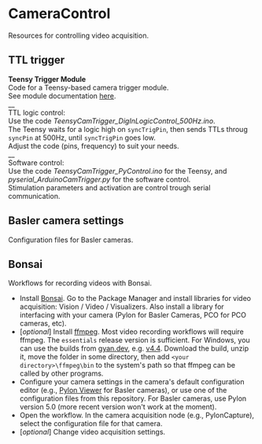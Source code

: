 # CameraControl
Resources for controlling video acquisition.

## TTL trigger

**Teensy Trigger Module**  
Code for a Teensy-based camera trigger module.  
	See module documentation [here](https://osf.io/nvrjy/?view_only=6086cd790d8e4aeeb442e7f3d0f9bf42).    
	__  
	TTL logic control:  
   		Use the code _TeensyCamTrigger_DigInLogicControl_500Hz.ino_.  
   		The Teensy waits for a logic high on `syncTrigPin`, then sends TTLs throug `syncPin` at 500Hz, until `syncTrigPin` goes low.  
   		Adjust the code (pins, frequency) to suit your needs.   
   	__   	   
	Software control:   
		Use the code _TeensyCamTrigger_PyControl.ino_ for the Teensy, and _pyserial_ArduinoCamTrigger.py_ for the software control.   
		Stimulation parameters and activation are control trough serial communication.
		

## Basler camera settings  
Configuration files for Basler cameras. 

## Bonsai
Workflows for recording videos with Bonsai.
- Install [Bonsai](https://bonsai-rx.org/). Go to the Package Manager and install libraries for video acquisition: Vision / Video / Visualizers.  Also install a library for interfacing with your camera (Pylon for Basler Cameras, PCO for PCO cameras, etc).
- [_optional_] Install [ffmpeg](https://ffmpeg.org/download.html). Most video recording workflows will require ffmpeg. The `essentials` release version is sufficient. For Windows, you can use the builds from [gyan.dev](https://www.gyan.dev/ffmpeg/builds/), e.g. [v4.4](https://www.gyan.dev/ffmpeg/builds/ffmpeg-release-essentials.zip). Download the build, unzip it, move the folder in some directory, then add `<your directory>\ffmpeg\bin` to the system's path so that ffmpeg can be called by other programs.
- Configure your camera settings in the camera's default configuration editor (e.g., [Pylon Viewer](https://www.baslerweb.com/en/products/software/basler-pylon-camera-software-suite/pylon-viewer/) for Basler cameras), or use one of the configuration files from this repository. For Basler cameras, use Pylon version 5.0 (more recent version won't work at the moment). 
- Open the workflow. In the camera acquisition node (e.g., PylonCapture), select the configuration file for that camera. 
- [_optional_] Change video acquisition settings.


